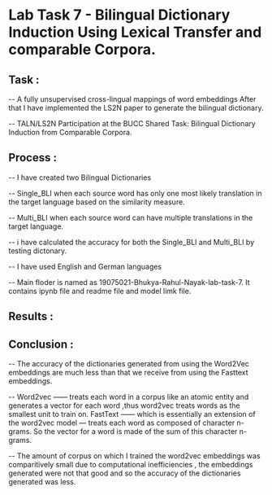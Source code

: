 # Lab Task 7 - Bilingual Dictionary Induction Using Lexical Transfer and comparable Corpora.

## Task :
  -- A fully unsupervised cross-lingual mappings of word embeddings After that I have implemented the LS2N paper to generate the bilingual dictionary.
  
  -- TALN/LS2N Participation at the BUCC Shared Task: Bilingual Dictionary Induction from Comparable Corpora.

## Process :
  -- I have created two Bilingual Dictionaries
  
  -- Single_BLI when each source word has only one most likely translation in the target language based on the similarity measure.
  
  -- Multi_BLI when each source word can have multiple translations in the target language.

  -- i have calculated the accuracy for both the Single_BLI and Multi_BLI by testing dictonary.
  
  -- I have used English and German languages
  
  -- Main floder is named as 19075021-Bhukya-Rahul-Nayak-lab-task-7. It contains ipynb file and readme file and model limk file.
  
## Results :



## Conclusion :
  -- The accuracy of the dictionaries generated from using the Word2Vec embeddings are much less than that we receive from using the Fasttext embeddings.
  
  
  -- Word2vec —— treats each word in a corpus like an atomic entity and generates a vector for each word ,thus word2vec treats words as the smallest unit to train on.
FastText —— which is essentially an extension of the word2vec model — treats each word as composed of character n-grams. So the vector for a word is made of the sum of this character n-grams.

  -- The amount of corpus on which I trained the word2vec embeddings was comparitively small due to computational inefficiencies , the embeddings generated were not that good and so the accuracy of the dictionaries generated was less.

